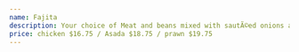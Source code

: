 ```yaml
---
name: Fajita
description: Your choice of Meat and beans mixed with sautÃ©ed onions and bell peppers, rice, salsa fresca wrapped together in a flour tortilla. Topped with ranchera sauce and melted cheese. Served with sour cream and guacamole on the side. (With Chicken / Asada / Prawn)
price: chicken $16.75 / Asada $18.75 / prawn $19.75
---
```

